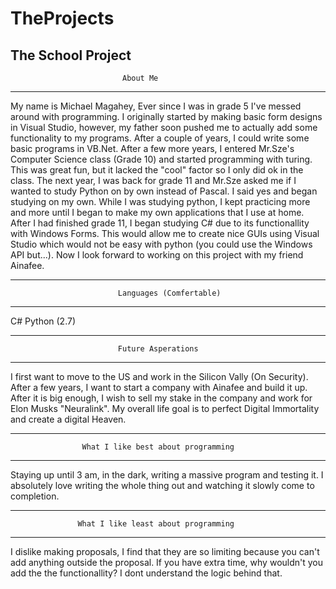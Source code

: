 # TheProjects
The School Project
-------------------------------------------------------------------------------
                             About Me
-------------------------------------------------------------------------------

My name is Michael Magahey, Ever since I was in grade 5 I've messed
around with programming. I originally started by making basic form
designs in Visual Studio, however, my father soon pushed me to actually
add some functionality to my programs. After a couple of years, I could
write some basic programs in VB.Net. After a few more years, I entered Mr.Sze's
Computer Science class (Grade 10) and started programming with turing.
This was great fun, but it lacked the "cool" factor so I only did ok in the
class. The next year, I was back for grade 11 and Mr.Sze asked me if I
wanted to study Python on by own instead of Pascal. I said yes and began
studying on my own. While I was studying python, I kept practicing more
and more until I began to make my own applications that I use at home.
After I had finished grade 11, I began studying C# due to its functionallity
with Windows Forms. This would allow me to create nice GUIs using Visual Studio
which would not be easy with python (you could use the Windows API but...).
Now I look forward to working on this project with my friend Ainafee.

---------------------------------------------------------------------------------
                            Languages (Comfertable)
---------------------------------------------------------------------------------

C#
Python (2.7)

---------------------------------------------------------------------------------
                            Future Asperations
---------------------------------------------------------------------------------

I first want to move to the US and work in the Silicon Vally (On Security). 
After a few years, I want to start a company with Ainafee and build it up. 
After it is big enough, I wish to sell my stake in the company and work for 
Elon Musks "Neuralink". My overall life goal is to perfect Digital Immortality
and create a digital Heaven.

---------------------------------------------------------------------------------
                    What I like best about programming
---------------------------------------------------------------------------------

Staying up until 3 am, in the dark, writing a massive program and testing it.
I absolutely love writing the whole thing out and watching it slowly come to
completion.

--------------------------------------------------------------------------------
                   What I like least about programming
--------------------------------------------------------------------------------

I dislike making proposals, I find that they are so limiting because you can't
add anything outside the proposal. If you have extra time, why wouldn't you add
the the functionallity? I dont understand the logic behind that.

